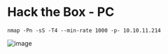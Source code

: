 # Hack the Box - PC

```
nmap -Pn -sS -T4 --min-rate 1000 -p- 10.10.11.214
```
![image](https://github.com/karanshergill/Hack-the-Box/assets/83878909/9db8df51-2dbd-4807-93ad-da57db91d291)
